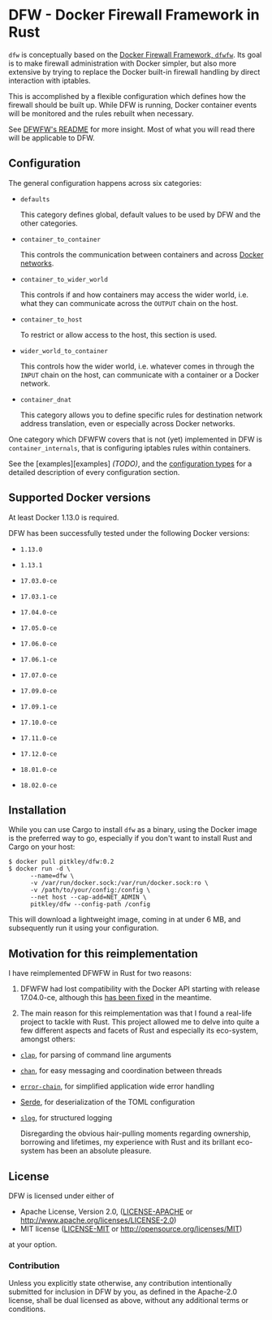 # DFW - Docker Firewall Framework in Rust

`dfw` is conceptually based on the [Docker Firewall Framework, `dfwfw`][dfwfw-github]. Its
goal is to make firewall administration with Docker simpler, but also more extensive by trying
to replace the Docker built-in firewall handling by direct interaction with iptables.

This is accomplished by a flexible configuration which defines how the firewall should be built
up. While DFW is running, Docker container events will be monitored and the rules rebuilt
when necessary.

See [DFWFW's README][dfwfw-readme] for more insight. Most of what you will read there will be
applicable to DFW.

## Configuration

The general configuration happens across six categories:

* `defaults`

    This category defines global, default values to be used by DFW and the other categories.

* `container_to_container`

    This controls the communication between containers and across [Docker
    networks][docker-networks].

* `container_to_wider_world`

    This controls if and how containers may access the wider world, i.e. what they can
    communicate across the `OUTPUT` chain on the host.

* `container_to_host`

    To restrict or allow access to the host, this section is used.

* `wider_world_to_container`

    This controls how the wider world, i.e. whatever comes in through the `INPUT` chain on the
    host, can communicate with a container or a Docker network.

* `container_dnat`

    This category allows you to define specific rules for destination network address
    translation, even or especially across Docker networks.

One category which DFWFW covers that is not (yet) implemented in DFW is
`container_internals`, that is configuring iptables rules within containers.

See the [examples][examples] *(TODO)*, and the [configuration types][types.rs] for a detailed
description of every configuration section.

## Supported Docker versions

At least Docker 1.13.0 is required.

DFW has been successfully tested under the following Docker versions:

* `1.13.0`

* `1.13.1`

* `17.03.0-ce`

* `17.03.1-ce`

* `17.04.0-ce`

* `17.05.0-ce`

* `17.06.0-ce`

* `17.06.1-ce`

* `17.07.0-ce`

* `17.09.0-ce`

* `17.09.1-ce`

* `17.10.0-ce`

* `17.11.0-ce`

* `17.12.0-ce`

* `18.01.0-ce`

* `18.02.0-ce`

## Installation

While you can use Cargo to install `dfw` as a binary, using the Docker image is the preferred
way to go, especially if you don't want to install Rust and Cargo on your host:

```console
$ docker pull pitkley/dfw:0.2
$ docker run -d \
      --name=dfw \
      -v /var/run/docker.sock:/var/run/docker.sock:ro \
      -v /path/to/your/config:/config \
      --net host --cap-add=NET_ADMIN \
      pitkley/dfw --config-path /config
```

This will download a lightweight image, coming in at under 6 MB, and subsequently run it using
your configuration.

## Motivation for this reimplementation

I have reimplemented DFWFW in Rust for two reasons:

1. DFWFW had lost compatibility with the Docker API starting with release 17.04.0-ce, although
   this [has been fixed][dfwfw-issue-13] in the meantime.

2. The main reason for this reimplementation was that I found a real-life project to tackle with
   Rust. This project allowed me to delve into quite a few different aspects and facets of Rust
   and especially its eco-system, amongst others:

  * [`clap`][crates-clap], for parsing of command line arguments
  * [`chan`][crates-chan], for easy messaging and coordination between threads
  * [`error-chain`][crates-error-chain], for simplified application wide error handling
  * [Serde][crates-serde], for deserialization of the TOML configuration
  * [`slog`][crates-slog], for structured logging

    Disregarding the obvious hair-pulling moments regarding ownership, borrowing and lifetimes,
    my experience with Rust and its brillant eco-system has been an absolute pleasure.

## License

DFW is licensed under either of

* Apache License, Version 2.0, ([LICENSE-APACHE](LICENSE-APACHE) or
  http://www.apache.org/licenses/LICENSE-2.0)
* MIT license ([LICENSE-MIT](LICENSE-MIT) or
  http://opensource.org/licenses/MIT)

at your option.

### Contribution

Unless you explicitly state otherwise, any contribution intentionally submitted
for inclusion in DFW by you, as defined in the Apache-2.0 license, shall be
dual licensed as above, without any additional terms or conditions.


[crates-clap]: https://crates.io/crates/clap
[crates-chan]: https://crates.io/crates/chan
[crates-error-chain]: https://crates.io/crates/error-chain
[crates-serde]: https://crates.io/crates/serde
[crates-slog]: https://crates.io/crates/slog

[dfwfw-github]: https://github.com/irsl/dfwfw
[dfwfw-issue-13]: https://github.com/irsl/dfwfw/issues/13
[dfwfw-readme]: https://github.com/irsl/dfwfw/blob/master/README.md

[docker-networks]: https://docs.docker.com/engine/userguide/networking/

[moby-issue-32686]: https://github.com/moby/moby/issues/32686

[types.rs]: types/index.html
